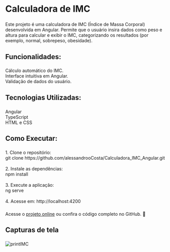 <h1 align="left">Calculadora de IMC</h1>

###

<p align="left">Este projeto é uma calculadora de IMC (Índice de Massa Corporal) desenvolvida em Angular. Permite que o usuário insira dados como peso e altura para calcular e exibir o IMC, categorizando os resultados (por exemplo, normal, sobrepeso, obesidade).</p>

###

<h2 align="left">Funcionalidades:</h2>

###

<p align="left">Cálculo automático do IMC.<br>Interface intuitiva em Angular.<br>Validação de dados do usuário.</p>

###

<h2 align="left">Tecnologias Utilizadas:</h2>

###

<p align="left">Angular<br>TypeScript<br>HTML e CSS</p>

###

<h2 align="left">Como Executar:</h2>

###

<p align="left">1. Clone o repositório:<br>git clone https://github.com/alessandrooCosta/Calculadora_IMC_Angular.git<br><br>2. Instale as dependências:<br>npm install<br><br>3. Execute a aplicação:<br>ng serve<br><br>4. Acesse em: http://localhost:4200</p>

###

<p align="left">Acesse o <a href="https://calculadoraimc500.netlify.app/" target="_blank">projeto online</a> ou confira o código completo no GitHub. 🚀</p>

###

<h2 align="left">Capturas de tela</h2>

###
![printIMC](https://github.com/user-attachments/assets/205225d9-c268-4208-83eb-e128c79a8c9a)
###
